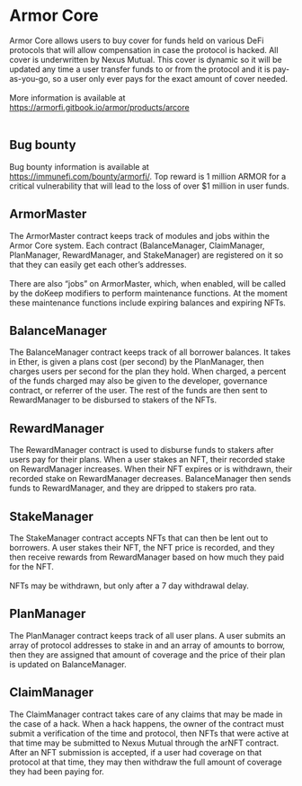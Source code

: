 # Armor Core

Armor Core allows users to buy cover for funds held on various DeFi protocols that will allow compensation in case the protocol is hacked. All cover is underwritten by Nexus Mutual. This cover is dynamic so it will be updated any time a user transfer funds to or from the protocol and it is pay-as-you-go, so a user only ever pays for the exact amount of cover needed. 
<br>
<br>
More information is available at https://armorfi.gitbook.io/armor/products/arcore
<br>
<br>
## Bug bounty

Bug bounty information is available at https://immunefi.com/bounty/armorfi/. Top reward is 1 million ARMOR for a critical vulnerability that will lead to the loss of over $1 million in user funds.

## ArmorMaster

The ArmorMaster contract keeps track of modules and jobs within the Armor Core system. Each contract (BalanceManager, ClaimManager, PlanManager, RewardManager, and StakeManager) are registered on it so that they can easily get each other’s addresses.
<br><br>
There are also “jobs” on ArmorMaster, which, when enabled, will be called by the doKeep modifiers to perform maintenance functions. At the moment these maintenance functions include expiring balances and expiring NFTs.

## BalanceManager

The BalanceManager contract keeps track of all borrower balances. It takes in Ether, is given a plans cost (per second) by the PlanManager, then charges users per second for the plan they hold. When charged, a percent of the funds charged may also be given to the developer, governance contract, or referrer of the user. The rest of the funds are then sent to RewardManager to be disbursed to stakers of the NFTs.

## RewardManager

The RewardManager contract is used to disburse funds to stakers after users pay for their plans. When a user stakes an NFT, their recorded stake on RewardManager increases. When their NFT expires or is withdrawn, their recorded stake on RewardManager decreases. BalanceManager then sends funds to RewardManager, and they are dripped to stakers pro rata.

## StakeManager

The StakeManager contract accepts NFTs that can then be lent out to borrowers. A user stakes their NFT, the NFT price is recorded, and they then receive rewards from RewardManager based on how much they paid for the NFT.
<br><br>
NFTs may be withdrawn, but only after a 7 day withdrawal delay.

## PlanManager

The PlanManager contract keeps track of all user plans. A user submits an array of protocol addresses to stake in and an array of amounts to borrow, then they are assigned that amount of coverage and the price of their plan is updated on BalanceManager.

## ClaimManager

The ClaimManager contract takes care of any claims that may be made in the case of a hack. When a hack happens, the owner of the contract must submit a verification of the time and protocol, then NFTs that were active at that time may be submitted to Nexus Mutual through the arNFT contract.
<br>
After an NFT submission is accepted, if a user had coverage on that protocol at that time, they may then withdraw the full amount of coverage they had been paying for.

